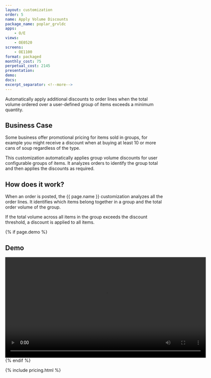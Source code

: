 ```yaml
---
layout: customization
order: 5
name: Apply Volume Discounts
package_name: poplar_grvldc
apps:
    - O/E
views:
    - OE0520
screens:
    - OE1100
format: packaged
monthly_cost: 75
perpetual_cost: 2145
presentation: 
demo: 
docs: 
excerpt_separator: <!--more-->
---
```


Automatically apply additional discounts to order lines when the 
total volume ordered over a user-defined group of items exceeds a 
minimum quantity.
<!--more-->

## Business Case

Some business offer promotional pricing for items sold in groups,
for example you might receive a discount when at buying at least
10 or more cans of soup regardless of the type.

This customization automatically applies group volume discounts
for user configurable groups of items.  It analyzes orders to 
identify the group total and then applies the discounts as required.

## How does it work?

When an order is posted, the {{ page.name }} customization 
analyzes all the order lines.  It identifies which items
belong together in a group and the total order volume of the
group.

If the total volume across all items in the group exceeds the 
discount threshold, a discount is applied to all items.

{% if page.demo %}
## Demo

<video width="640" controls>
  <source src="{{ page.demo }}" type="video/mp4">
  Your browser doesn't support the video tag.
</video>
{% endif %}

{% include pricing.html %}
